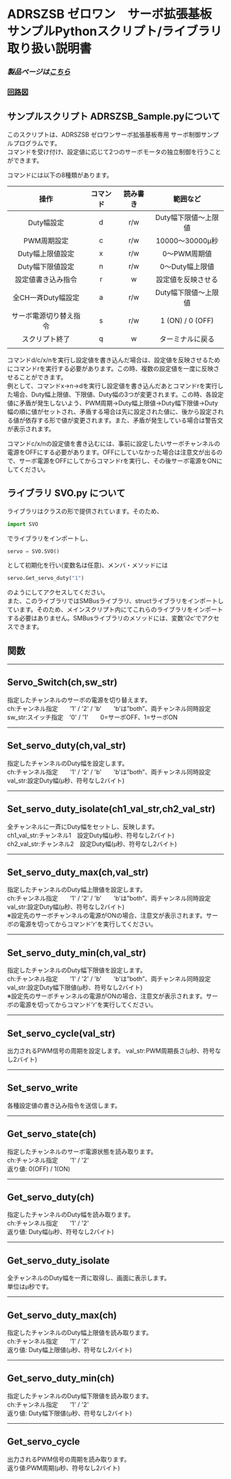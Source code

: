 # ADRSZSB ゼロワン　サーボ拡張基板　サンプルPythonスクリプト/ライブラリ取り扱い説明書  

### *製品ページは[こちら](http://bit-trade-one.co.jp/product/module/adrszsb)*

### [回路図](https://github.com/bit-trade-one/RasPi-Zero-One-Series/blob/master/1st/ADRSZSB_Servo_Motor/Schematics/rpizeroservo_v11_schematics.pdf)

## サンプルスクリプト ADRSZSB_Sample.pyについて  
このスクリプトは、ADRSZSB ゼロワンサーボ拡張基板専用 サーボ制御サンプルプログラムです。  
コマンドを受け付け、設定値に応じて2つのサーボモータの独立制御を行うことができます。  
  
コマンドには以下の8種類があります。  

|操作|コマンド|読み書き|範囲など|
|:-:|:-:|:-:|:-:|
|Duty幅設定|d|r/w|Duty幅下限値～上限値|
|PWM周期設定|c|r/w|10000～30000µ秒|
|Duty幅上限値設定|x|r/w|0～PWM周期値|
|Duty幅下限値設定|n|r/w|0～Duty幅上限値|
|設定値書き込み指令|r|w|設定値を反映させる|
|全CH一斉Duty幅設定|a|r/w|Duty幅下限値～上限値|
|サーボ電源切り替え指令|s|r/w|1 (ON) / 0 (OFF)|
|スクリプト終了|q|w|ターミナルに戻る|
|||  
  

コマンドd/c/x/nを実行し設定値を書き込んだ場合は、設定値を反映させるためにコマンドrを実行する必要があります。この時、複数の設定値を一度に反映させることができます。  
例として、コマンドx→n→dを実行し設定値を書き込んだあとコマンドrを実行した場合、Duty幅上限値、下限値、Duty幅の3つが変更されます。この時、各設定値に矛盾が発生しないよう、PWM周期→Duty幅上限値→Duty幅下限値→Duty幅の順に値がセットされ、矛盾する場合は先に設定された値に、後から設定される値が依存する形で値が変更されます。また、矛盾が発生している場合は警告文が表示されます。  

コマンドc/x/nの設定値を書き込むには、事前に設定したいサーボチャンネルの電源をOFFにする必要があります。OFFにしていなかった場合は注意文が出るので、サーボ電源をOFFにしてからコマンドrを実行し、その後サーボ電源をONにしてください。  

## ライブラリ SVO.py について  

ライブラリはクラスの形で提供されています。そのため、  

```py
import SVO
```

でライブラリをインポートし、  

```py
servo = SVO.SVO()
```

として初期化を行い(変数名は任意)、メンバ・メソッドには  

```py
servo.Get_servo_duty("1")
```

のようにしてアクセスしてください。  
また、このライブラリではSMBusライブラリ、structライブラリをインポートしています。そのため、メインスクリプト内にてこれらのライブラリをインポートする必要はありません。SMBusライブラリのメソッドには、変数'i2c'でアクセスできます。  

## 関数

---------------------------------

## Servo_Switch(ch,sw_str)

指定したチャンネルのサーボの電源を切り替えます。  
ch:チャンネル指定　　'1' / '2' / 'b'　　'b'は”both”、両チャンネル同時設定  
sw_str:スイッチ指定　'0' / '1'　　0=サーボOFF、1=サーボON  

---------------------------------

## Set_servo_duty(ch,val_str)

指定したチャンネルのDuty幅を設定します。  
ch:チャンネル指定　　'1' / '2' / 'b'　　'b'は”both”、両チャンネル同時設定  
val_str:設定Duty幅(μ秒、符号なし2バイト)

---------------------------------

## Set_servo_duty_isolate(ch1_val_str,ch2_val_str)

全チャンネルに一斉にDuty幅をセットし、反映します。  
ch1_val_str:チャンネル1　設定Duty幅(μ秒、符号なし2バイト)  
ch2_val_str:チャンネル2　設定Duty幅(μ秒、符号なし2バイト)  

---------------------------------

## Set_servo_duty_max(ch,val_str)

指定したチャンネルのDuty幅上限値を設定します。  
ch:チャンネル指定　　'1' / '2' / 'b'　　'b'は”both”、両チャンネル同時設定  
val_str:設定Duty幅(μ秒、符号なし2バイト)  
※設定先のサーボチャンネルの電源がONの場合、注意文が表示されます。サーボの電源を切ってからコマンド'r'を実行してください。

---------------------------------

## Set_servo_duty_min(ch,val_str)

指定したチャンネルのDuty幅下限値を設定します。  
ch:チャンネル指定　　'1' / '2' / 'b'　　'b'は”both”、両チャンネル同時設定  
val_str:設定Duty幅下限値(μ秒、符号なし2バイト)  
※設定先のサーボチャンネルの電源がONの場合、注意文が表示されます。サーボの電源を切ってからコマンド'r'を実行してください。

---------------------------------

## Set_servo_cycle(val_str)

出力されるPWM信号の周期を設定します。
val_str:PWM周期長さ(μ秒、符号なし2バイト)

---------------------------------

## Set_servo_write

各種設定値の書き込み指令を送信します。

---------------------------------

## Get_servo_state(ch)

指定したチャンネルのサーボ電源状態を読み取ります。  
ch:チャンネル指定　　'1' / '2'  
返り値: 0(OFF) / 1(ON)  

---------------------------------

## Get_servo_duty(ch)

指定したチャンネルのDuty幅を読み取ります。  
ch:チャンネル指定　　'1' / '2'  
返り値: Duty幅(μ秒、符号なし2バイト)  

---------------------------------

## Get_servo_duty_isolate

全チャンネルのDuty幅を一斉に取得し、画面に表示します。  
単位はμ秒です。  

---------------------------------

## Get_servo_duty_max(ch)

指定したチャンネルのDuty幅上限値を読み取ります。  
ch:チャンネル指定　　'1' / '2'  
返り値: Duty幅上限値(μ秒、符号なし2バイト)  

---------------------------------

## Get_servo_duty_min(ch)

指定したチャンネルのDuty幅下限値を読み取ります。  
ch:チャンネル指定　　'1' / '2'  
返り値: Duty幅下限値(μ秒、符号なし2バイト)  

---------------------------------

## Get_servo_cycle

出力されるPWM信号の周期を読み取ります。  
返り値:PWM周期(μ秒、符号なし2バイト)  
